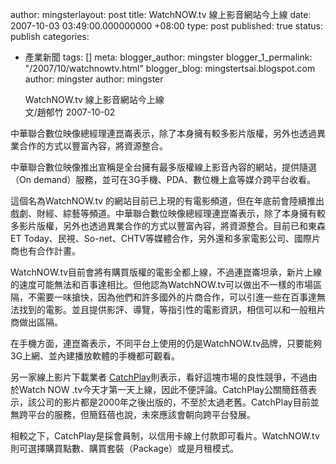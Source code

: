 author: mingsterlayout: post
title: WatchNOW.tv 線上影音網站今上線
date: 2007-10-03 03:49:00.000000000 +08:00
type: post
published: true
status: publish
categories:
- 產業新聞
tags: []
meta:
  blogger_author: mingster
  blogger_1_permalink: "/2007/10/watchnowtv.html"
  blogger_blog: mingstertsai.blogspot.com
author: mingster
author: mingster<p>WatchNOW.tv 線上影音網站今上線<br />文/趙郁竹 2007-10-02</p>
<p>中華聯合數位映像總經理連崑崙表示，除了本身擁有較多影片版權，另外也透過異業合作的方式以豐富內容，將資源整合。</p>
<p>中華聯合數位映像推出宣稱是全台擁有最多版權線上影音內容的網站，提供隨選（On demand）服務，並可在3G手機、PDA、數位機上盒等媒介跨平台收看。</p>
<p>這個名為WatchNOW.tv 的網站目前已上現的有電影頻道，但在年底前會陸續推出戲劇、財經、綜藝等頻道。中華聯合數位映像總經理連崑崙表示，除了本身擁有較多影片版權，另外也透過異業合作的方式以豐富內容，將資源整合。目前已和東森ET Today、民視、So-net、CHTV等媒體合作，另外還和多家電影公司、國際片商也有合作計畫。</p>
<p>WatchNOW.tv目前會將有購買版權的電影全都上線，不過連崑崙坦承，新片上線的速度可能無法和百事達相比。但他認為WatchNOW.tv可以做出不一樣的市場區隔，不需要一味搶快，因為他們和許多國外的片商合作，可以引進一些在百事達無法找到的電影。並且提供影評、導覽，等指引性的電影資訊，相信可以和一般租片商做出區隔。</p>
<p>在手機方面，連崑崙表示，不同平台上使用的仍是WatchNOW.tv品牌，只要能夠3G上網、並內建播放軟體的手機都可觀看。</p>
<p>另一家線上影片下載業者 <a href="http://www.catchplay.com/tw/">CatchPlay</a>則表示，看好這塊市場的良性競爭，不過由於Watch NOW .tv今天才第一天上線，因此不便評論。CatchPlay公關簡鈺蓓表示，該公司的影片都是2000年之後出版的，不至於太過老舊。CatchPlay目前並無跨平台的服務，但簡鈺蓓也說，未來應該會朝向跨平台發展。</p>
<p>相較之下，CatchPlay是採會員制，以信用卡線上付款即可看片。WatchNOW.tv則可選擇購買點數、購買套裝（Package）或是月租模式。</p>
